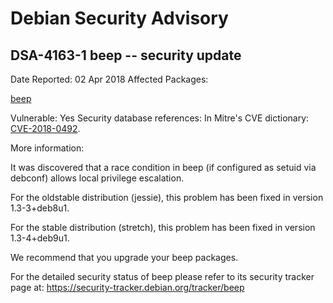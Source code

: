 
Debian Security Advisory
========================


DSA-4163-1 beep -- security update
----------------------------------



Date Reported:
02 Apr 2018
Affected Packages:

[beep](https://packages.debian.org/src:beep)

Vulnerable:
Yes
Security database references:
In Mitre's CVE dictionary: [CVE-2018-0492](https://security-tracker.debian.org/tracker/CVE-2018-0492).  

More information:

It was discovered that a race condition in beep (if configured as setuid
via debconf) allows local privilege escalation.


For the oldstable distribution (jessie), this problem has been fixed
in version 1.3-3+deb8u1.


For the stable distribution (stretch), this problem has been fixed in
version 1.3-4+deb9u1.


We recommend that you upgrade your beep packages.


For the detailed security status of beep please refer to
its security tracker page at:
<https://security-tracker.debian.org/tracker/beep>





